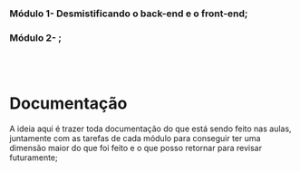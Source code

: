 <h3>Módulo 1- Desmistificando o back-end e o front-end; </h3>
<h3>Módulo 2- ; </h3>





<br> <br>
<h1> Documentação </h1>
<p> A ideia aqui é trazer toda documentação do que está sendo feito nas aulas, juntamente com as tarefas de cada módulo para conseguir ter uma dimensão maior do que foi feito e o que posso retornar para revisar futuramente; </p> 




